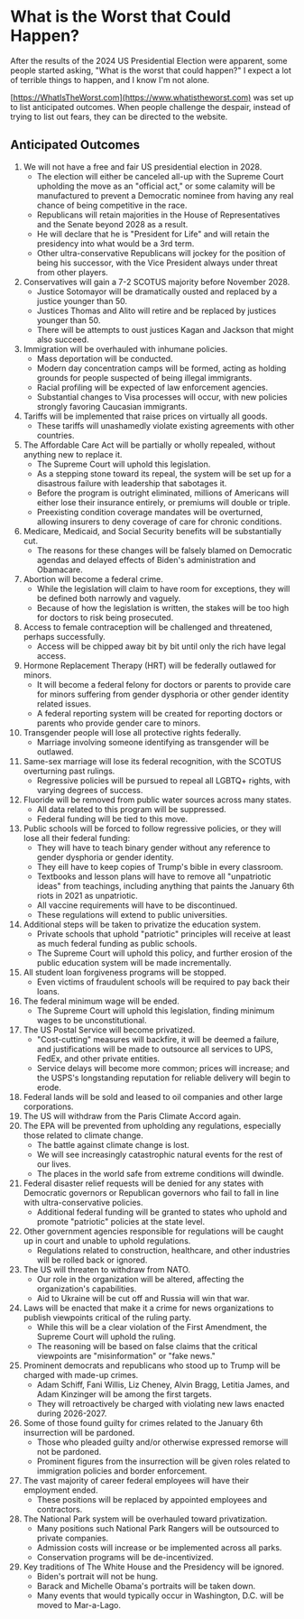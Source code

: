 # What is the Worst that Could Happen?

After the results of the 2024 US Presidential Election were apparent, some people started asking, "What is the worst that could happen?" I expect a lot of terrible things to happen, and I know I'm not alone.

[https://WhatIsTheWorst.com](https://www.whatistheworst.com) was set up to list anticipated outcomes. When people challenge the despair, instead of trying to list out fears, they can be directed to the website.

## Anticipated Outcomes

1. We will not have a free and fair US presidential election in 2028.
    * The election will either be canceled all-up with the Supreme Court upholding the move as an "official act," or some calamity will be manufactured to prevent a Democratic nominee from having any real chance of being competitive in the race.
    * Republicans will retain majorities in the House of Representatives and the Senate beyond 2028 as a result.
    * He will declare that he is "President for Life" and will retain the presidency into what would be a 3rd term.
    * Other ultra-conservative Republicans will jockey for the position of being his successor, with the Vice President always under threat from other players.
1. Conservatives will gain a 7-2 SCOTUS majority before November 2028.
    * Justice Sotomayor will be dramatically ousted and replaced by a justice younger than 50.
    * Justices Thomas and Alito will retire and be replaced by justices younger than 50.
    * There will be attempts to oust justices Kagan and Jackson that might also succeed.
1. Immigration will be overhauled with inhumane policies.
    * Mass deportation will be conducted.
    * Modern day concentration camps will be formed, acting as holding grounds for people suspected of being illegal immigrants.
    * Racial profiling will be expected of law enforcement agencies.
    * Substantial changes to Visa processes will occur, with new policies strongly favoring Caucasian immigrants.
1. Tariffs will be implemented that raise prices on virtually all goods.
    * These tariffs will unashamedly violate existing agreements with other countries.
1. The Affordable Care Act will be partially or wholly repealed, without anything new to replace it.
    * The Supreme Court will uphold this legislation.
    * As a stepping stone toward its repeal, the system will be set up for a disastrous failure with leadership that sabotages it.
    * Before the program is outright eliminated, millions of Americans will either lose their insurance entirely, or premiums will double or triple.
    * Preexisting condition coverage mandates will be overturned, allowing insurers to deny coverage of care for chronic conditions.
1. Medicare, Medicaid, and Social Security benefits will be substantially cut.
    * The reasons for these changes will be falsely blamed on Democratic agendas and delayed effects of Biden's administration and Obamacare.
1. Abortion will become a federal crime.
    * While the legislation will claim to have room for exceptions, they will be defined both narrowly and vaguely.
    * Because of how the legislation is written, the stakes will be too high for doctors to risk being prosecuted.
1. Access to female contraception will be challenged and threatened, perhaps successfully.
    * Access will be chipped away bit by bit until only the rich have legal access.
1. Hormone Replacement Therapy (HRT) will be federally outlawed for minors.
    * It will become a federal felony for doctors or parents to provide care for minors suffering from gender dysphoria or other gender identity related issues.
    * A federal reporting system will be created for reporting doctors or parents who provide gender care to minors.
1. Transgender people will lose all protective rights federally.
    * Marriage involving someone identifying as transgender will be outlawed.
1. Same-sex marriage will lose its federal recognition, with the SCOTUS overturning past rulings.
    * Regressive policies will be pursued to repeal all LGBTQ+ rights, with varying degrees of success.
1. Fluoride will be removed from public water sources across many states.
    * All data related to this program will be suppressed.
    * Federal funding will be tied to this move.
1. Public schools will be forced to follow regressive policies, or they will lose all their federal funding:
    * They will have to teach binary gender without any reference to gender dysphoria or gender identity.
    * They eill have to keep copies of Trump's bible in every classroom.
    * Textbooks and lesson plans will have to remove all "unpatriotic ideas" from teachings, including anything that paints the January 6th riots in 2021 as unpatriotic.
    * All vaccine requirements will have to be discontinued.
    * These regulations will extend to public universities.
1. Additional steps will be taken to privatize the education system.
    * Private schools that uphold "patriotic" principles will receive at least as much federal funding as public schools.
    * The Supreme Court will uphold this policy, and further erosion of the public education system will be made incrementally.
1. All student loan forgiveness programs will be stopped.
    * Even victims of fraudulent schools will be required to pay back their loans.
1. The federal minimum wage will be ended.
    * The Supreme Court will uphold this legislation, finding minimum wages to be unconstitutional.
1. The US Postal Service will become privatized.
    * "Cost-cutting" measures will backfire, it will be deemed a failure, and justifications will be made to outsource all services to UPS, FedEx, and other private entities.
    * Service delays will become more common; prices will increase; and the USPS's longstanding reputation for reliable delivery will begin to erode.
1. Federal lands will be sold and leased to oil companies and other large corporations.
1. The US will withdraw from the Paris Climate Accord again.
1. The EPA will be prevented from upholding any regulations, especially those related to climate change.
    * The battle against climate change is lost.
    * We will see increasingly catastrophic natural events for the rest of our lives.
    * The places in the world safe from extreme conditions will dwindle.
1. Federal disaster relief requests will be denied for any states with Democratic governors or Republican governors who fail to fall in line with ultra-conservative policies.
    * Additional federal funding will be granted to states who uphold and promote "patriotic" policies at the state level.
1. Other government agencies responsible for regulations will be caught up in court and unable to uphold regulations.
    * Regulations related to construction, healthcare, and other industries will be rolled back or ignored.
1. The US will threaten to withdraw from NATO.
    * Our role in the organization will be altered, affecting the organization's capabilities.
    * Aid to Ukraine will be cut off and Russia will win that war.
1. Laws will be enacted that make it a crime for news organizations to publish viewpoints critical of the ruling party.
    * While this will be a clear violation of the First Amendment, the Supreme Court will uphold the ruling.
    * The reasoning will be based on false claims that the critical viewpoints are "misinformation" or "fake news."
1. Prominent democrats and republicans who stood up to Trump will be charged with made-up crimes.
    * Adam Schiff, Fani Willis, Liz Cheney, Alvin Bragg, Letitia James, and Adam Kinzinger will be among the first targets.
    * They will retroactively be charged with violating new laws enacted during 2026-2027.
1. Some of those found guilty for crimes related to the January 6th insurrection will be pardoned.
    * Those who pleaded guilty and/or otherwise expressed remorse will not be pardoned.
    * Prominent figures from the insurrection will be given roles related to immigration policies and border enforcement.
1. The vast majority of career federal employees will have their employment ended.
    * These positions will be replaced by appointed employees and contractors.
1. The National Park system will be overhauled toward privatization.
    * Many positions such National Park Rangers will be outsourced to private companies.
    * Admission costs will increase or be implemented across all parks.
    * Conservation programs will be de-incentivized.
1. Key traditions of The White House and the Presidency will be ignored.
    * Biden's portrait will not be hung.
    * Barack and Michelle Obama's portraits will be taken down.
    * Many events that would typically occur in Washington, D.C. will be moved to Mar-a-Lago.
